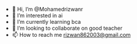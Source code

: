 - 👋 Hi, I’m @Mohamedrizwanr
- 👀 I’m interested in ai
- 🌱 I’m currently learning bca
- 💞️ I’m looking to collaborate on good teacher
- 📫 How to reach me rizwan862003@gmail.com

<!---
Mohamedrizwanr/Mohamedrizwanr is a ✨ special ✨ repository because its `README.md` (this file) appears on your GitHub profile.
You can click the Preview link to take a look at your changes.
--->
